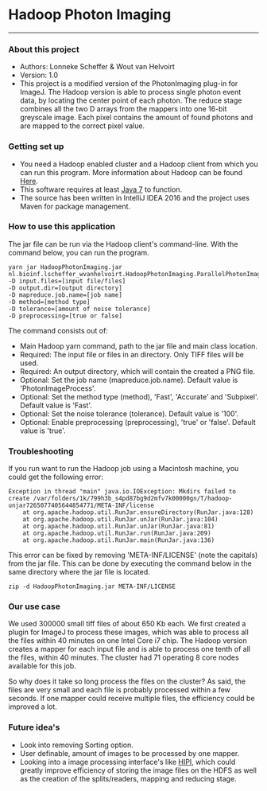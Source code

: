 # Hadoop Photon Imaging #

---------------------

### About this project ###

* Authors: Lonneke Scheffer & Wout van Helvoirt
* Version: 1.0
* This project is a modified version of the PhotonImaging plug-in for ImageJ. The Hadoop version is able to process
single photon event data, by locating the center point of each photon. The reduce stage combines all the two D arrays
from the mappers into one 16-bit greyscale image. Each pixel contains the amount of found photons and are mapped to the
correct pixel value.

### Getting set up ###

* You need a Hadoop enabled cluster and a Hadoop client from which you can run this program. More information about
Hadoop can be found [Here](http://hadoop.apache.org).
* This software requires at least [Java 7](https://www.oracle.com/downloads/index.html) to function.
* The source has been written in IntelliJ IDEA 2016 and the project uses Maven for package management.

### How to use this application ###

The jar file can be run via the Hadoop client's command-line. With the command below, you can run the program.

    yarn jar HadoopPhotonImaging.jar nl.bioinf.lscheffer_wvanhelvoirt.HadoopPhotonImaging.ParallelPhotonImageProcessor
    -D input.files=[input file/files]
    -D output.dir=[output directory]
    -D mapreduce.job.name=[job name]
    -D method=[method type]
    -D tolerance=[amount of noise tolerance]
    -D preprocessing=[true or false]

The command consists out of:

* Main Hadoop yarn command, path to the jar file and main class location.
* Required: The input file or files in an directory. Only TIFF files will be used.
* Required: An output directory, which will contain the created a PNG file.
* Optional: Set the job name (mapreduce.job.name). Default value is 'PhotonImageProcess'.
* Optional: Set the method type (method), 'Fast', 'Accurate' and 'Subpixel'. Default value is 'Fast'.
* Optional: Set the noise tolerance (tolerance). Default value is '100'.
* Optional: Enable preprocessing (preprocessing), 'true' or 'false'. Default value is 'true'.

### Troubleshooting ###

If you run want to run the Hadoop job using a Macintosh machine, you could get the following error:

    Exception in thread "main" java.io.IOException: Mkdirs failed to create /var/folders/1k/799h3b_s4pd87bg9d2mfv7k00000gn/T/hadoop-unjar7265077405644854771/META-INF/license
        at org.apache.hadoop.util.RunJar.ensureDirectory(RunJar.java:128)
        at org.apache.hadoop.util.RunJar.unJar(RunJar.java:104)
        at org.apache.hadoop.util.RunJar.unJar(RunJar.java:81)
        at org.apache.hadoop.util.RunJar.run(RunJar.java:209)
        at org.apache.hadoop.util.RunJar.main(RunJar.java:136)

This error can be fixed by removing 'META-INF/LICENSE' (note the capitals) from the jar file. This can be done by
executing the command below in the same directory where the jar file is located.

    zip -d HadoopPhotonImaging.jar META-INF/LICENSE

### Our use case ###

We used 300000 small tiff files of about 650 Kb each. We first created a plugin for ImageJ to process these images,
which was able to process all the files within 40 minutes on one Intel Core i7 chip. The Hadoop version creates a mapper
for each input file and is able to process one tenth of all the files, within 40 minutes. The cluster had 71 operating 8
core nodes available for this job.

So why does it take so long process the files on the cluster? As said, the files are very small and each file is
probably processed within a few seconds. If one mapper could receive multiple files, the efficiency could be improved
a lot.

### Future idea's ###

* Look into removing Sorting option.
* User definable, amount of images to be processed by one mapper.
* Looking into a image processing interface's like [HIPI](http://hipi.cs.virginia.edu), which could greatly improve
efficiency of storing the image files on the HDFS as well as the creation of the splits/readers, mapping and reducing
stage.